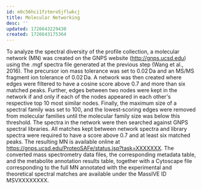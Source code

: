 ```yaml
---
id: m9c56hci1fztmro5jflwkcj
title: Molecular Networking
desc: ''
updated: 1726643229430
created: 1726643175364
---
```


To analyze the spectral diversity of the profile collection, a molecular network (MN) was created on the GNPS website (http://gnps.ucsd.edu) using the .mgf spectra file generated at the previous step (Wang et al., 2016). The precursor ion mass tolerance was set to 0.02 Da and an MS/MS fragment ion tolerance of 0.02 Da. A network was then created where edges were filtered to have a cosine score above 0.7 and more than six matched peaks. Further, edges between two nodes were kept in the network if and only if each of the nodes appeared in each other's respective top 10 most similar nodes. Finally, the maximum size of a spectral family was set to 100, and the lowest‐scoring edges were removed from molecular families until the molecular family size was below this threshold. The spectra in the network were then searched against GNPS spectral libraries. All matches kept between network spectra and library spectra were required to have a score above 0.7 and at least six matched peaks. The resulting MN is available online at https://gnps.ucsd.edu/ProteoSAFe/status.jsp?task=XXXXXXX. The converted mass spectrometry data files, the corresponding metadata table, and the metabolite annotation results table, together with a Cytoscape file corresponding to the full MN annotated with the experimental and theoretical spectral matches are available under the MassIVE ID MSVXXXXXXXX.